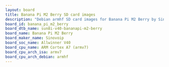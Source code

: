 ```yaml
---
layout: board
title: Banana Pi M2 Berry SD card images
description: "Debian armhf SD card images for Banana Pi M2 Berry by Sinovoip, SoC: Allwinner V40, CPU ISA: armv7"
board_id: banana_pi_m2_berry
board_dtb_name: sun8i-v40-bananapi-m2-berry
board_name: Banana Pi M2 Berry
board_maker_name: Sinovoip
board_soc_name: Allwinner V40
board_cpu_name: ARM Cortex A7 (armv7)
board_cpu_arch_isa: armv7
board_cpu_arch_debian: armhf
---
```

